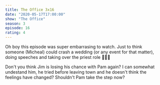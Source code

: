 ```yaml
---
title: The Office 3x16
date: "2020-05-17T17:00:00"
show: "The Office"
season: 3
episode: 16
rating: 4
---
```


Oh boy this episode was super embarrasing to watch. Just to think someone (Micheal) could crash a wedding (or any event for that matter), doing speeches and taking over the priest role 🤦🏻‍♂️

Don't you think Jim is losing his chance with Pam again? I can somewhat undestand him, he tried before leaving town and he doesn't think the feelings have changed? Shouldn't Pam take the step now?
